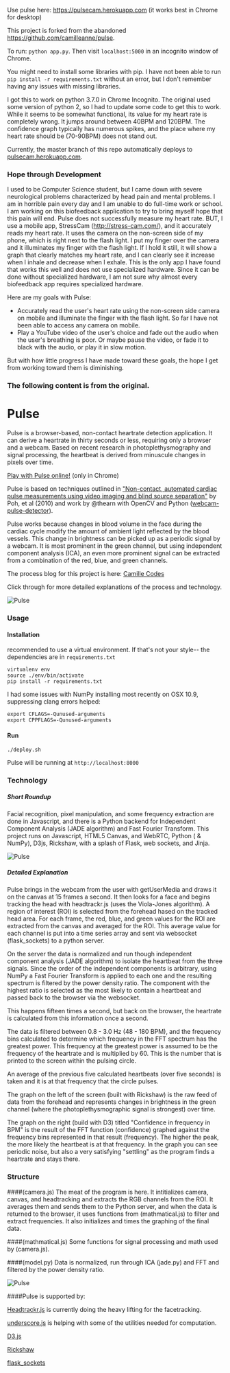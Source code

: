 Use pulse here: https://pulsecam.herokuapp.com (it works best in Chrome for desktop)

This project is forked from the abandoned https://github.com/camilleanne/pulse.

To run: `python app.py`.  Then visit `localhost:5000` in an incognito window of Chrome.

You might need to install some libraries with pip.  I have not been able to run `pip install -r requirements.txt` without an error, but I don't remember having any issues with missing libraries.

I got this to work on python 3.7.0 in Chrome Incognito.  The original used some version of python 2, so I had to update some code to get this to work.  While it seems to be somewhat functional, its value for my heart rate is completely wrong.  It jumps around between 40BPM and 120BPM.  The confidence graph typically has numerous spikes, and the place where my heart rate should be (70-90BPM) does not stand out.

Currently, the master branch of this repo automatically deploys to [pulsecam.herokuapp.com](https://pulsecam.herokuapp.com).

### Hope through Development
I used to be Computer Science student, but I came down with severe neurological problems characterized by head pain and mental problems.  I am in horrible pain every day and I am unable to do full-time work or school.  I am working on this biofeedback application to try to bring myself hope that this pain will end.
Pulse does not successfully measure my heart rate.  BUT, I use a mobile app, StressCam (http://stress-cam.com/), and it accurately reads my heart rate.  It uses the camera on the non-screen side of my phone, which is right next to the flash light.  I put my finger over the camera and it illuminates my finger with the flash light.  If I hold it still, it will show a graph that clearly matches my heart rate, and I can clearly see it increase when I inhale and decrease when I exhale.  This is the only app I have found that works this well and does not use specialized hardware.  Since it can be done without specialized hardware, I am not sure why almost every biofeedback app requires specialized hardware.

Here are my goals with Pulse:
- Accurately read the user's heart rate using the non-screen side camera on mobile and illuminate the finger with the flash light.  So far I have not been able to access any camera on mobile.
- Play a YouTube video of the user's choice and fade out the audio when the user's breathing is poor.  Or maybe pause the video, or fade it to black with the audio, or play it in slow motion.

But with how little progress I have made toward these goals, the hope I get from working toward them is diminishing.


### The following content is from the original.

Pulse
===========

Pulse is a browser-based, non-contact heartrate detection application. It can derive a heartrate in thirty seconds or less, requiring only a browser and a webcam. Based on recent research in photoplethysmography and signal processing, the heartbeat is derived from minuscule changes in pixels over time.

[Play with Pulse online!](http://pulsation.herokuapp.com) (only in Chrome)
 
Pulse is based on techniques outlined in ["Non-contact, automated cardiac pulse measurements using video imaging and blind source separation"](http://www.opticsinfobase.org/oe/abstract.cfm?uri=oe-18-10-10762) by Poh, et al (2010) and work by @thearn with OpenCV and Python ([webcam-pulse-detector](https://github.com/thearn/webcam-pulse-detector)).

Pulse works because changes in blood volume in the face during the cardiac cycle modify the amount of ambient light reflected by the blood vessels. This change in brightness can be picked up as a periodic signal by a webcam. It is most prominent in the green channel, but using independent component analysis (ICA), an even more prominent signal can be extracted from a combination of the red, blue, and green channels.

The process blog for this project is here: [Camille Codes](http://camillecodes.tumblr.com)

Click through for more detailed explanations of the process and technology.

![Pulse](https://raw.github.com/camilleanne/biofeedback/master/resources/screenshot_splash.png)

### Usage

#### Installation
recommended to use a virtual environment. If that's not your style-- the dependencies are in `requirements.txt`

```
virtualenv env
source ./env/bin/activate
pip install -r requirements.txt
```

I had some issues with NumPy installing most recently on OSX 10.9, suppressing clang errors helped:

```
export CFLAGS=-Qunused-arguments
export CPPFLAGS=-Qunused-arguments
```

#### Run
```
./deploy.sh
```

Pulse will be running at `http://localhost:8000`

### Technology

##### Short Roundup

Facial recognition, pixel manipulation, and some frequency extraction are done in Javascript, and there is a Python backend for Independent Component Analysis (JADE algorithm) and Fast Fourier Transform. This project runs on Javascript, HTML5 Canvas, and WebRTC, Python ( & NumPy), D3js, Rickshaw, with a splash of Flask, web sockets, and Jinja.

![Pulse](https://raw.github.com/camilleanne/biofeedback/master/resources/screenshot_min1.png)


##### Detailed Explanation

Pulse brings in the webcam from the user with getUserMedia and draws it on the canvas at 15 frames a second. It then looks for a face and begins tracking the head with headtrackr.js (uses the Viola-Jones algorithm). A region of interest (ROI) is selected from the forehead hased on the tracked head area. For each frame, the red, blue, and green values for the ROI are extracted from the canvas and averaged for the ROI. This average value for each channel is put into a time series array and sent via websocket (flask_sockets) to a python server. 

On the server the data is normalized and run though independent component analysis (JADE algorithm) to isolate the heartbeat from the three signals. Since the order of the independent components is arbitrary, using NumPy a Fast Fourier Transform is applied to each one and the resulting spectrum is filtered by the power density ratio. The component with the highest ratio is selected as the most likely to contain a heartbeat and passed back to the browser via the websocket.

This happens fifteen times a second, but back on the browser, the heartrate is calculated from this information once a second.

The data is filtered between 0.8 - 3.0 Hz (48 - 180 BPM), and the frequency bins calculated to determine which frequency in the FFT spectrum has the greatest power. This frequency at the greatest power is assumed to be the frequency of the heartrate and is multiplied by 60. This is the number that is printed to the screen within the pulsing circle.

An average of the previous five calculated heartbeats (over five seconds) is taken and it is at that frequency that the circle pulses.

The graph on the left of the screen (built with Rickshaw) is the raw feed of data from the forehead and represents changes in brightness in the green channel (where the photoplethysmographic signal is strongest) over time.

The graph on the right (build with D3) titled "Confidence in frequency in BPM" is the result of the FFT function (confidence) graphed against the frequency bins represented in that result (frequency). The higher the peak, the more likely the heartbeat is at that frequency. In the graph you can see periodic noise, but also a very satisfying "settling" as the program finds a heartrate and stays there.

### Structure
####(camera.js)
The meat of the program is here. It intitializes camera, canvas, and headtracking and extracts the RGB channels from the ROI. It averages them and sends them to the Python server, and when the data is returned to the browser, it uses functions from (mathmatical.js) to filter and extract frequencies. It also initializes and times the graphing of the final data.

####(mathmatical.js)
Some functions for signal processing and math used by (camera.js).

####(model.py)
Data is normalized, run through ICA (jade.py) and FFT and filtered by the power density ratio.


![Pulse](https://raw.github.com/camilleanne/biofeedback/master/resources/screenshot_info3.png)


####Pulse is supported by:

[Headtrackr.js](https://github.com/auduno/headtrackr/) is currently doing the heavy lifting for the facetracking.

[underscore.js](https://github.com/jashkenas/underscore) is helping with some of the utilities needed for computation.

[D3.js](https://d3js.org)

[Rickshaw](https://github.com/shutterstock/rickshaw)

[flask_sockets](https://github.com/kennethreitz/flask-sockets)
